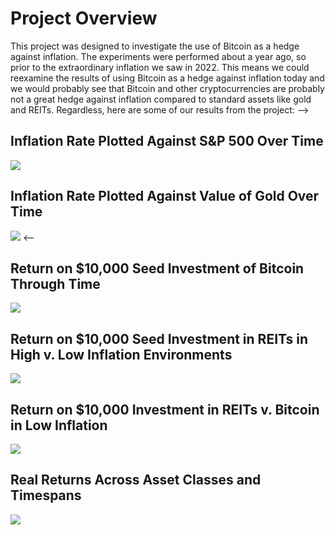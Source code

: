 # Project Overview
This project was designed to investigate the use of Bitcoin as a hedge against inflation. The experiments were performed about a year ago, so prior to the extraordinary inflation we saw in 2022. This means we could reexamine the results of using Bitcoin as a hedge against inflation today and we would probably see that Bitcoin and other cryptocurrencies are probably not a great hedge against inflation compared to standard assets like gold and REITs. Regardless, here are some of our results from the project:
-->
## Inflation Rate Plotted Against S&P 500 Over Time
![](https://i.ibb.co/VQGXB90/Screen-Shot-2022-12-15-at-11-41-12-AM.png?raw=True)

## Inflation Rate Plotted Against Value of Gold Over Time
![](https://i.ibb.co/tsDHvgC/Screen-Shot-2022-12-15-at-11-42-33-AM.png?raw=True)
<--
## Return on $10,000 Seed Investment of Bitcoin Through Time
![](https://i.ibb.co/411Nr6z/Screen-Shot-2022-12-15-at-11-43-29-AM.png?raw=True)

## Return on $10,000 Seed Investment in REITs in High v. Low Inflation Environments
![](https://i.ibb.co/sv1Jx33/Screen-Shot-2022-12-15-at-11-44-34-AM.png?raw=True)

## Return on $10,000 Investment in REITs v. Bitcoin in Low Inflation
![](https://i.ibb.co/Xp8zmW6/Screen-Shot-2022-12-15-at-11-45-30-AM.png?raw=True)

## Real Returns Across Asset Classes and Timespans
![](https://i.ibb.co/G7GmnFQ/Screen-Shot-2022-12-15-at-11-46-24-AM.png?raw=True)
